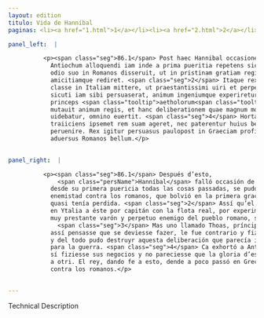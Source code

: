 ```yaml
---
layout: edition
titulo: Vida de Hanníbal
paginas: <li><a href="1.html">1</a></li><li><a href="2.html">2</a></li><li><a href="3.html">3</a></li><li><a href="4.html">4</a></li><li><a href="5.html">5</a></li><li><a href="6.html">6</a></li><li><a href="7.html">7</a></li><li><a href="8.html">8</a></li><li><a href="9.html">9</a></li><li><a href="10.html">10</a></li><li><a href="11.html">11</a></li><li><a href="12.html">12</a></li><li><a href="13.html">13</a></li><li><a href="14.html">14</a></li><li><a href="15.html">15</a></li><li><a href="16.html">16</a></li><li><a href="17.html">17</a></li><li><a href="18.html">18</a></li><li><a href="19.html">19</a></li><li><a href="20.html">20</a></li><li><a href="21.html">21</a></li><li><a href="22.html">22</a></li><li><a href="23.html">23</a></li><li><a href="24.html">24</a></li><li><a href="25.html">25</a></li><li><a href="26.html">26</a></li><li><a href="27.html">27</a></li><li><a href="28.html">28</a></li><li><a href="29.html">29</a></li><li><a href="30.html">30</a></li><li><a href="31.html">31</a></li><li><a href="32.html">32</a></li><li><a href="33.html">33</a></li><li><a href="34.html">34</a></li><li><a href="35.html">35</a></li><li><a href="36.html">36</a></li><li><a href="37.html">37</a></li><li><a href="38.html">38</a></li><li><a href="39.html">39</a></li><li><a href="40.html">40</a></li><li><a href="41.html">41</a></li><li><a href="42.html">42</a></li><li><a href="43.html">43</a></li><li><a href="44.html">44</a></li><li><a href="45.html">45</a></li><li><a href="46.html">46</a></li><li><a href="47.html">47</a></li><li><a href="48.html">48</a></li><li><a href="49.html">49</a></li><li><a href="50.html">50</a></li><li><a href="51.html">51</a></li><li><a href="52.html">52</a></li><li><a href="53.html">53</a></li><li><a href="54.html">54</a></li><li><a href="55.html">55</a></li><li><a href="56.html">56</a></li><li><a href="57.html">57</a></li><li><a href="58.html">58</a></li><li><a href="59.html">59</a></li><li><a href="60.html">60</a></li><li><a href="61.html">61</a></li><li><a href="62.html">62</a></li><li><a href="63.html">63</a></li><li><a href="64.html">64</a></li><li><a href="65.html">65</a></li><li><a href="66.html">66</a></li><li><a href="67.html">67</a></li><li><a href="68.html">68</a></li><li><a href="69.html">69</a></li><li><a href="70.html">70</a></li><li><a href="71.html">71</a></li><li><a href="72.html">72</a></li><li><a href="73.html">73</a></li><li><a href="74.html">74</a></li><li><a href="75.html">75</a></li><li><a href="76.html">76</a></li><li><a href="77.html">77</a></li><li><a href="78.html">78</a></li><li><a href="79.html">79</a></li><li><a href="80.html">80</a></li><li><a href="81.html">81</a></li><li><a href="82.html">82</a></li><li><a href="83.html">83</a></li><li><a href="84.html">84</a></li><li><a href="85.html">85</a></li><li><a href="86.html">86</a></li><li><a href="87.html">87</a></li><li><a href="88.html">88</a></li><li><a href="89.html">89</a></li><li><a href="90.html">90</a></li><li><a href="91.html">91</a></li><li><a href="92.html">92</a></li><li><a href="93.html">93</a></li><li><a href="94.html">94</a></li><li><a href="95.html">95</a></li><li><a href="96.html">96</a></li>

panel_left:  |

          <p><span class="seg">86.1</span> Post haec Hannibal occasionem nactus
            Antiochum alloquendi iam inde a prima pueritia repetens sic seipsum purgauit, sic de
            odio suo in Romanos disseruit, ut in pristinam gratiam regis quam prope amiserat
            amicitiamque rediret. <span class="seg">2</span> Itaque rex constituerat animo hunc ducem cum regia
            classe in Italiam mittere, ut praestantissimi uiri et perpetui hostis populi Romani
            sicuti iam sibi persuaserat, animum ingeniumque experiretur. <span class="seg">3</span> Sed unus Thoas
            princeps <span class="tooltip">aetholorum<span class="tooltiptext">atholorum <span class="siglas">G</span> </span></span> huic sententiae aduersatus seu inuidia seu quod re uera ita agendum censeret,
            mutauit animum regis, et hanc deliberationem quae magnum momentum ad bellum habitura
            uidebatur, omnino euertit. <span class="seg">4</span> Hortatus est enim Antiochum ut in Graeciam
            traiiciens ipsemet rem suam ageret, nec paterentur huius belli gloriam ad alium
            peruenire. Rex igitur persuasus paulopost in Graeciam proficiscitur ad excitandum
            aduersus Romanos bellum.</p>
        

panel_right:  |

          <p><span class="seg">86.1</span> Después d’esto,
              <span class="persName">Hanníbal</span> falló occasión de fablar con Anthíoco y, repetiendo
            desde su primera puericia todas las cosas passadas, se pudo desculpar de <a href="../public/images/1491/180r.png" target="new"><img class="facs" src="../public/images/1491/1491.jpg"/></a>[180r,a] tal manera declarando su
            enemistad contra los romanos, que bolvió en la primera gracia y amistad del rey, que ya
            quasi tenía perdida. <span class="seg">2</span> Assí qu’el rey tenía assentado en su voluntad embiar
            en Ytalia a éste por capitán con la flota real, por experimentar el ánimo e ingenio del
            muy prestante varón y perpetuo enemigo del pueblo romano, segund lo tenía creýdo.
              <span class="seg">3</span> Mas uno llamado Thoas, príncipe de los Étholos, o por invidia o porque
            assí pensasse que se deviesse fazer, le fue contrario y fizo mudar la voluntad del rey,
            y del todo pudo destruyr aquesta deliberación que parecía induzir grande importancia
            para la guerra. <span class="seg">4</span> Ca exhortó a Anthíoco que passasse en Grecia y él mesmo por
            sí fiziesse sus negocios y no pareciesse que la gloria d’esta guerra se podía attribuyr
            a otri. El rey, dando fe a esto, dende a poco passó en Grecia para incitar la guerra
            contra los romanos.</p>
        

---
```


Technical Description 